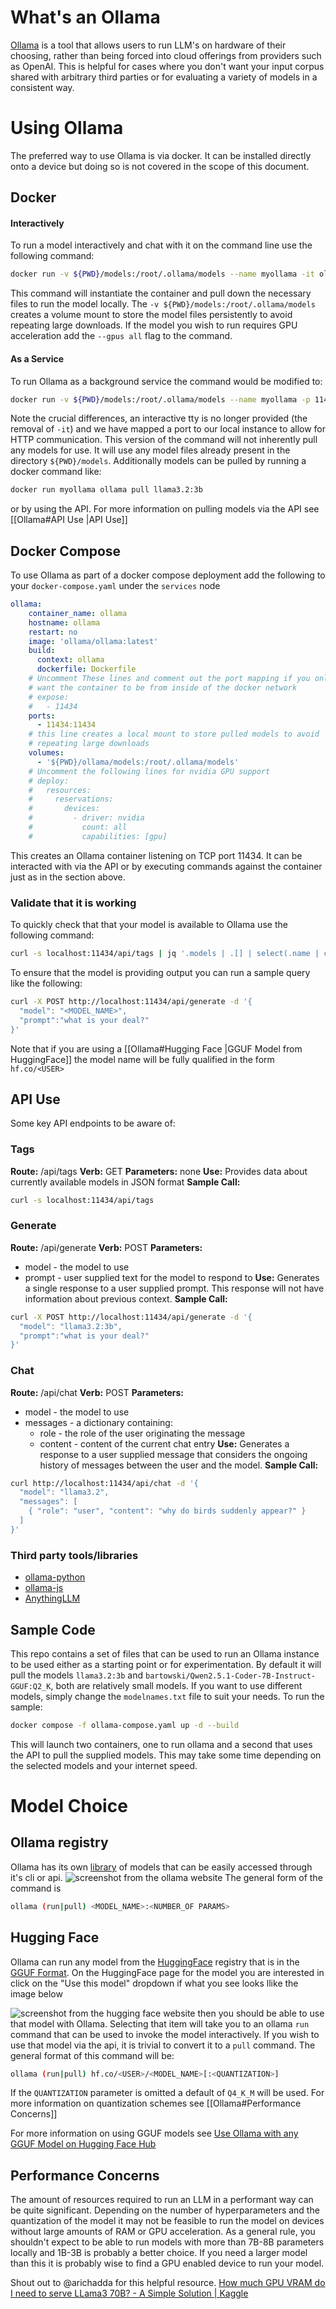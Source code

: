# What's an Ollama
[Ollama](https://github.com/ollama/ollama) is a tool that allows users to run LLM's on hardware of their choosing, rather than being forced into cloud offerings from providers such as OpenAI. This is helpful for cases where you don't want your input corpus shared with arbitrary third parties or for evaluating a variety of models in a consistent way. 

# Using Ollama
The preferred way to use Ollama is via docker. It can be installed directly onto a device but doing so is not covered in the scope of this document.
## Docker
#### Interactively
To run a model interactively and chat with it on the command line use the following command:
```sh
docker run -v ${PWD}/models:/root/.ollama/models --name myollama -it ollama/ollama ollama run llama3.2:3b
```
This command will instantiate the container and pull down the necessary files to run the model locally. The `-v ${PWD}/models:/root/.ollama/models` creates a volume mount to store the model files persistently to avoid repeating large downloads. If the model you wish to run requires GPU acceleration add the `--gpus all` flag to the command. 

#### As a Service
To run Ollama as a background service the command would be modified to:
```sh
docker run -v ${PWD}/models:/root/.ollama/models --name myollama -p 11434:11434 ollama/ollama ollama serve
```
Note the crucial differences, an interactive tty is no longer provided (the removal of `-it`) and we have mapped a port to our local instance to allow for HTTP communication. This version of the command will not inherently pull any models for use. It will use any model files already present in the directory `${PWD}/models`. Additionally models can be pulled by running a docker command like:
```sh
docker run myollama ollama pull llama3.2:3b
```
or by using the API. For more information on pulling models via the API see [[Ollama#API Use |API Use]]

## Docker Compose
To use Ollama as part of a docker compose deployment add the following to your `docker-compose.yaml` under the `services` node
```yaml
ollama:
    container_name: ollama
    hostname: ollama
    restart: no
    image: 'ollama/ollama:latest'
    build:
      context: ollama
      dockerfile: Dockerfile
    # Uncomment These lines and comment out the port mapping if you only
    # want the container to be from inside of the docker network
    # expose:
    #   - 11434
    ports:
      - 11434:11434
    # this line creates a local mount to store pulled models to avoid
    # repeating large downloads
    volumes:
      - '${PWD}/ollama/models:/root/.ollama/models'
    # Uncomment the following lines for nvidia GPU support
    # deploy:
    #   resources:
    #     reservations:
    #       devices:
    #         - driver: nvidia
    #           count: all
    #           capabilities: [gpu]
```
This creates an Ollama container listening on TCP port 11434. It can be interacted with via the API or by executing commands against the container just as in the section above.

### Validate that it is working
To quickly check that that your model is available to Ollama use the following command:
```sh
curl -s localhost:11434/api/tags | jq '.models | .[] | select(.name | contains("<MODEL_NAME>"))'

```
To ensure that the model is providing output you can run a sample query like the following:
```sh
curl -X POST http://localhost:11434/api/generate -d '{
  "model": "<MODEL_NAME>",
  "prompt":"what is your deal?"
}'
```
Note that if you are using a [[Ollama#Hugging Face |GGUF Model from HuggingFace]] the model name will be fully qualified in the form `hf.co/<USER>`

## API Use
Some key API endpoints to be aware of:
### Tags
**Route:** /api/tags
**Verb:** GET
**Parameters:** none
**Use:** Provides data about currently available models in JSON format
**Sample Call:**
```sh
curl -s localhost:11434/api/tags
```

### Generate
**Route:** /api/generate
**Verb:** POST
**Parameters:**
- model - the model to use
- prompt - user supplied text for the model to respond to
**Use:** Generates a single response to a user supplied prompt. This response will not have information about previous context.
**Sample Call:**
```sh
curl -X POST http://localhost:11434/api/generate -d '{
  "model": "llama3.2:3b",
  "prompt":"what is your deal?"
}'
```

### Chat
**Route:** /api/chat
**Verb:** POST
**Parameters:**
- model - the model to use
- messages - a dictionary containing:
  - role - the role of the user originating the message
  - content - content of the current chat entry
**Use:** Generates a response to a user supplied message that considers the ongoing history of messages between the user and the model.
**Sample Call:**
```sh
curl http://localhost:11434/api/chat -d '{
  "model": "llama3.2",
  "messages": [
    { "role": "user", "content": "why do birds suddenly appear?" }
  ]
}'
```
### Third party tools/libraries
- [ollama-python](https://github.com/ollama/ollama-python)
- [ollama-js](https://github.com/ollama/ollama-js)
- [AnythingLLM](https://docs.anythingllm.com)

## Sample Code
This repo contains a set of files that can be used to run an Ollama instance to be used either as a starting point or for experimentation. By default it will pull the models `llama3.2:3b` and `bartowski/Qwen2.5.1-Coder-7B-Instruct-GGUF:Q2_K`, both are relatively small models. If you want to use different models, simply change the `modelnames.txt` file to suit your needs. 
To run the sample:
```sh
docker compose -f ollama-compose.yaml up -d --build
```
This will launch two containers, one to run ollama and a second that uses the API to pull the supplied models. This may take some time depending on the selected models and your internet speed.

# Model Choice

## Ollama registry
Ollama has its own [library](https://ollama.com/library?sort=popular) of models that can be easily accessed through it's cli or api. 
![screenshot from the ollama website](screenshots/ol-llama-run.png)
The general form of the command is
```sh
ollama (run|pull) <MODEL_NAME>:<NUMBER_OF PARAMS>
```

## Hugging Face
Ollama can run any model from the [HuggingFace](https://huggingface.co) registry that is in the [GGUF Format](https://medium.com/@vimalkansal/understanding-the-gguf-format-a-comprehensive-guide-67de48848256). On the HuggingFace page for the model you are interested in click on the "Use this model" dropdown if what you see looks llike the image below 

![screenshot from the hugging face website](screenshots/hf-ollama-run.png)
then you should be able to use that model with Ollama. Selecting that item will take you to an ollama `run` command that can be used to invoke the model interactively. If you wish to use that model via the api, it is trivial to convert it to a `pull` command. The general format of this command will be:
```sh
ollama (run|pull) hf.co/<USER>/<MODEL_NAME>[:<QUANTIZATION>]
```
If the `QUANTIZATION` parameter is omitted a default of `Q4_K_M` will be used. For more information on quantization schemes see [[Ollama#Performance Concerns]]

For more information on using GGUF models see [Use Ollama with any GGUF Model on Hugging Face Hub](https://huggingface.co/docs/hub/en/ollama)
## Performance Concerns
The amount of resources required to run an LLM in a performant way can be quite significant. Depending on the number of hyperparameters and the quantization of the model it may not be feasible to run the model on devices without large amounts of RAM or GPU acceleration. As a general rule, you shouldn't expect to be able to run models with more than 7B-8B parameters locally and 1B-3B is probably a better choice. If you need a larger model than this it is probably wise to find a GPU enabled device to run your model.

Shout out to @arichadda for this helpful resource.
[How much GPU VRAM do I need to serve LLama3 70B? - A Simple Solution | Kaggle](https://www.kaggle.com/discussions/general/529079)




